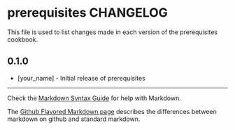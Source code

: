 # prerequisites CHANGELOG

This file is used to list changes made in each version of the prerequisites cookbook.

## 0.1.0
- [your_name] - Initial release of prerequisites

- - -
Check the [Markdown Syntax Guide](http://daringfireball.net/projects/markdown/syntax) for help with Markdown.

The [Github Flavored Markdown page](http://github.github.com/github-flavored-markdown/) describes the differences between markdown on github and standard markdown.
